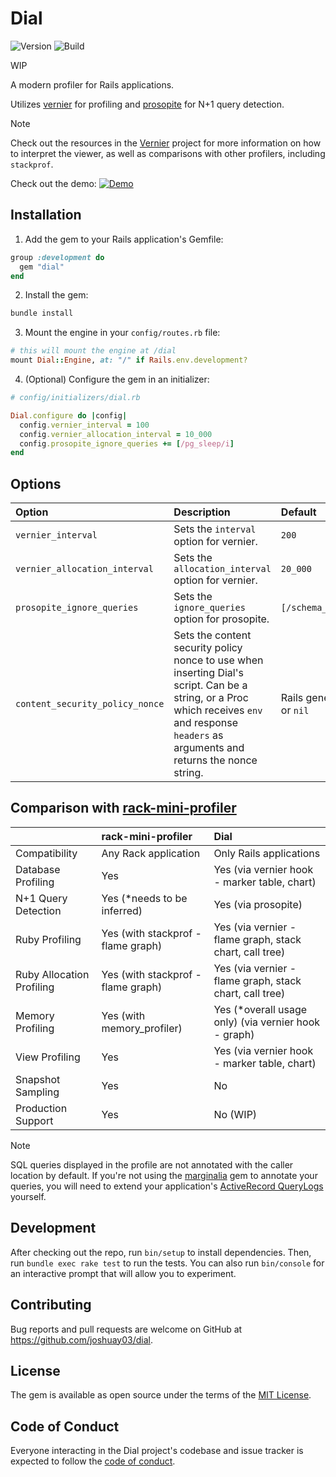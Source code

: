 # Dial

![Version](https://img.shields.io/gem/v/dial)
![Build](https://img.shields.io/github/actions/workflow/status/joshuay03/dial/.github/workflows/main.yml?branch=main)

WIP

A modern profiler for Rails applications.

Utilizes [vernier](https://github.com/jhawthorn/vernier) for profiling and
[prosopite](https://github.com/charkost/prosopite) for N+1 query detection.

> [!NOTE]
> Check out the resources in the [Vernier](https://github.com/jhawthorn/vernier) project for more information on how to
> interpret the viewer, as well as comparisons with other profilers, including `stackprof`.

Check out the demo:
[![Demo](https://img.youtube.com/vi/LPXtfJ0c284/maxresdefault.jpg)](https://youtu.be/LPXtfJ0c284)

## Installation

1. Add the gem to your Rails application's Gemfile:

```ruby
group :development do
  gem "dial"
end
```

2. Install the gem:

```bash
bundle install
```

3. Mount the engine in your `config/routes.rb` file:

```ruby
# this will mount the engine at /dial
mount Dial::Engine, at: "/" if Rails.env.development?
```

4. (Optional) Configure the gem in an initializer:

```ruby
# config/initializers/dial.rb

Dial.configure do |config|
  config.vernier_interval = 100
  config.vernier_allocation_interval = 10_000
  config.prosopite_ignore_queries += [/pg_sleep/i]
end
```

## Options

Option | Description | Default
:- | :- | :-
`vernier_interval` | Sets the `interval` option for vernier. | `200`
`vernier_allocation_interval` | Sets the `allocation_interval` option for vernier. | `20_000`
`prosopite_ignore_queries` | Sets the `ignore_queries` option for prosopite. | `[/schema_migrations/i]`
`content_security_policy_nonce` | Sets the content security policy nonce to use when inserting Dial's script. Can be a string, or a Proc which receives `env` and response `headers` as arguments and returns the nonce string. | Rails generated nonce or `nil`

## Comparison with [rack-mini-profiler](https://github.com/MiniProfiler/rack-mini-profiler)

|                           | rack-mini-profiler                 | Dial                                                    |
| :------------------------ | :--------------------------------- | :------------------------------------------------------ |
| Compatibility             | Any Rack application               | Only Rails applications                                 |
| Database Profiling        | Yes                                | Yes (via vernier hook - marker table, chart)            |
| N+1 Query Detection       | Yes (*needs to be inferred)        | Yes (via prosopite)                                     |
| Ruby Profiling            | Yes (with stackprof - flame graph) | Yes (via vernier - flame graph, stack chart, call tree) |
| Ruby Allocation Profiling | Yes (with stackprof - flame graph) | Yes (via vernier - flame graph, stack chart, call tree) |
| Memory Profiling          | Yes (with memory_profiler)         | Yes (*overall usage only) (via vernier hook - graph)    |
| View Profiling            | Yes                                | Yes (via vernier hook - marker table, chart)            |
| Snapshot Sampling         | Yes                                | No                                                      |
| Production Support        | Yes                                | No (WIP)                                                |

> [!NOTE]
> SQL queries displayed in the profile are not annotated with the caller location by default. If you're not using the
> [marginalia](https://github.com/basecamp/marginalia) gem to annotate your queries, you will need to extend your
> application's [ActiveRecord QueryLogs](https://edgeapi.rubyonrails.org/classes/ActiveRecord/QueryLogs.html) yourself.

## Development

After checking out the repo, run `bin/setup` to install dependencies. Then, run `bundle exec rake test` to run the
tests. You can also run `bin/console` for an interactive prompt that will allow you to experiment.

## Contributing

Bug reports and pull requests are welcome on GitHub at https://github.com/joshuay03/dial.

## License

The gem is available as open source under the terms of the [MIT License](https://opensource.org/licenses/MIT).

## Code of Conduct

Everyone interacting in the Dial project's codebase and issue tracker is expected to follow the
[code of conduct](https://github.com/joshuay03/dial/blob/main/CODE_OF_CONDUCT.md).
